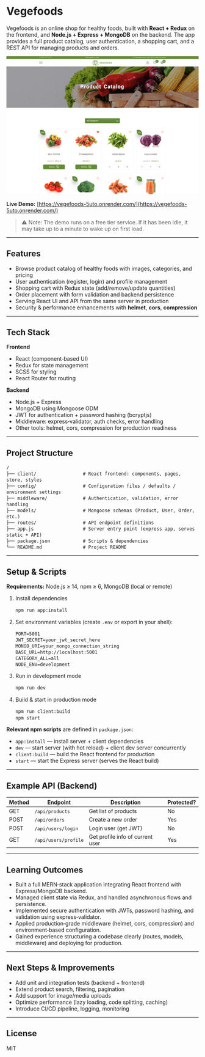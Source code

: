 # Vegefoods

Vegefoods is an online shop for healthy foods, built with **React + Redux** on the frontend, and **Node.js + Express + MongoDB** on the backend. The app provides a full product catalog, user authentication, a shopping cart, and a REST API for managing products and orders.

![Catalog Page](screenshots/catalog.png)

**Live Demo:** [https://vegefoods-5uto.onrender.com/](https://vegefoods-5uto.onrender.com/)

> ⚠️ Note: The demo runs on a free tier service. If it has been idle, it may take up to a minute to wake up on first load.

---

## Features

- Browse product catalog of healthy foods with images, categories, and pricing
- User authentication (register, login) and profile management
- Shopping cart with Redux state (add/remove/update quantities)
- Order placement with form validation and backend persistence
- Serving React UI and API from the same server in production
- Security & performance enhancements with **helmet**, **cors**, **compression**

---

## Tech Stack

**Frontend**

- React (component‑based UI)
- Redux for state management
- SCSS for styling
- React Router for routing

**Backend**

- Node.js + Express
- MongoDB using Mongoose ODM
- JWT for authentication + password hashing (bcryptjs)
- Middleware: express‑validator, auth checks, error handling
- Other tools: helmet, cors, compression for production readiness

---

## Project Structure

```
/
├── client/                 # React frontend: components, pages, store, styles
├── config/                 # Configuration files / defaults / environment settings
├── middleware/             # Authentication, validation, error handling
├── models/                 # Mongoose schemas (Product, User, Order, etc.)
├── routes/                 # API endpoint definitions
├── app.js                  # Server entry point (express app, serves static + API)
├── package.json            # Scripts & dependencies
└── README.md               # Project README
```

---

## Setup & Scripts

**Requirements:** Node.js ≥ 14, npm ≥ 6, MongoDB (local or remote)

1. Install dependencies

   ```bash
   npm run app:install
   ```

2. Set environment variables (create `.env` or export in your shell):

   ```
   PORT=5001
   JWT_SECRET=your_jwt_secret_here
   MONGO_URI=your_mongo_connection_string
   BASE_URL=http://localhost:5001
   CATEGORY_ALL=all
   NODE_ENV=development
   ```

3. Run in development mode

   ```bash
   npm run dev
   ```

4. Build & start in production mode
   ```bash
   npm run client:build
   npm start
   ```

**Relevant npm scripts** are defined in `package.json`:

- `app:install` — install server + client dependencies
- `dev` — start server (with hot reload) + client dev server concurrently
- `client:build` — build the React frontend for production
- `start` — start the Express server (serves the React build)

---

## Example API (Backend)

| Method | Endpoint             | Description                      | Protected? |
| ------ | -------------------- | -------------------------------- | ---------- |
| GET    | `/api/products`      | Get list of products             | No         |
| POST   | `/api/orders`        | Create a new order               | Yes        |
| POST   | `/api/users/login`   | Login user (get JWT)             | No         |
| GET    | `/api/users/profile` | Get profile info of current user | Yes        |

---

## Learning Outcomes

- Built a full MERN‑stack application integrating React frontend with Express/MongoDB backend.
- Managed client state via Redux, and handled asynchronous flows and persistence.
- Implemented secure authentication with JWTs, password hashing, and validation using express‑validator.
- Applied production‑grade middleware (helmet, cors, compression) and environment‑based configuration.
- Gained experience structuring a codebase clearly (routes, models, middleware) and deploying for production.

---

## Next Steps & Improvements

- Add unit and integration tests (backend + frontend)
- Extend product search, filtering, pagination
- Add support for image/media uploads
- Optimize performance (lazy loading, code splitting, caching)
- Introduce CI/CD pipeline, logging, monitoring

---

## License

MIT
